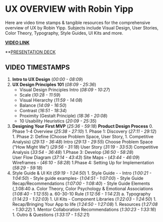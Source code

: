 # UX OVERVIEW with Robin Yipp

Here are video time stamps & tangible resources for the comprehensive overview of UX by Robin Yipp.
Subjects include Visual Design, User Stories, Color Theory, Typography, Style Guides, UI Kits and more.

**[VIDEO LINK](https://us06web.zoom.us/rec/share/7yN75eLMSttC_eWtmt7onNBFkz27fWMVTLEm0nXEe1QnefnmCEpJUGtCWq6PT5q1.fBXMtyB5Ql2Lzl6c?startTime=1717524148000)**

**[PRESENTATION DECK](https://docs.google.com/presentation/d/1LtwgXNQSiya-rs2BGqOpFGfsPGnz3jAtpVAV7NiSzo4/edit#slide=id.g420132f636_0_109)

## VIDEO TIMESTAMPS

 1. **Intro to UX Design** (_00:00 - 08:09_) 
 1. **UX Design Principles 101**  (_08:09 - 25:36_)
     - Visual Design Principles Intro (_08:09 - 10:27_)
     - Scale (_10:28 - 11:59_)
     - Visual Hierarchy (_11:59 - 14:08_)
     - Balance (_14:09 - 16:50_)
     - Contrast (_16:51 - 18:34_)
     - Proximity (Gestalt Principle) (_18:36 - 20:08_)
     - 10 Usability Heuristics (_20:09 - 25:35_)
 1. **Designing Your First MVP** (_25:36 - 59:18_) 
     **Product Design Process** 
            0. Phase 1-4 Overview (_25:38 - 27:10_)
            1. Phase 1: Discovery (_27:11 - 29:12_)
            1. Phase 2: Define (Choose Problem Space, User Story, 1. Competitive Analysis)  (_29:13 - 36:48_)
                 Intro (_29:13 - 29:55_)
                 Choose Problem Space ("How Might We") (_29:56 - 31:18_)
                 User Story (_31:19 - 33:53_)
                 Competitive Analysis (_33:54 - 36:48_)
            1.Phase 3: Develop (_36:50 - 58:28_) 	
                 User Flow Diagram (_37:14 - 43:43_)
                 Site Maps - (_43:44 - 46:09_)
                 Wireframes - (_46:10 - 58:28_)
            1.Phase 4: Setting Up for Implementation (_58:29 - 59:18_)
   1. Style Guide & UI Kit (_59:19 - 1:24:50_)
          1. Style Guide - 
            - Intro (_1:00:21 - 1:04:50_)
            - Style guide examples- (_1:04:51 - 1:07:00_)
            - Style Guide Recap/Recommendations (_1:07:00 - 1:08:40_)
            - Style Guide Elements (_1:08:40
              a. Color Theory, Color Psychology & Emotional Associations (_1:08:40 - 1:12:55_)
              a. 60-30-10 Rule (_1:12:56 - 1:14:23_)
              a. Typography (_1:14:23 - 1:22:03_)
          1. UI Kits - Component Libraries (_1:22:03 - 1:24:50_)
    1. Recap/Bringing Your App to life (_1:24:50 - 1:27:08_)
    1. Resources (_1:27:08 - 1:30:22_)
    1. Mentor Collaboration Recommendations (_1:30:23 - 1:33:16_)
    1. Outro & Questions (_1:33:17 - 1:52:21_)